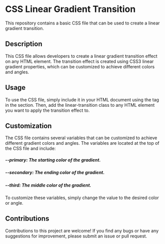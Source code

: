 # CSS Linear Gradient Transition

This repository contains a basic CSS file that can be used to create a linear gradient transition.


## Description

This CSS file allows developers to create a linear gradient transition effect on any HTML element. The transition effect is created using CSS3 linear gradient properties, which can be customized to achieve different colors and angles.


## Usage

To use the CSS file, simply include it in your HTML document using the <link> tag in the <head> section. Then, add the linear-transition class to any HTML element you want to apply the transition effect to.

  
## Customization
  
The CSS file contains several variables that can be customized to achieve different gradient colors and angles. The variables are located at the top of the CSS file and include:

  
##### --primary: The starting color of the gradient.
##### --secondary: The ending color of the gradient.
##### --third: The middle color of the gradient.
  
  
To customize these variables, simply change the value to the desired color or angle.
  
  
## Contributions
  
Contributions to this project are welcome! If you find any bugs or have any suggestions for improvement, please submit an issue or pull request.
